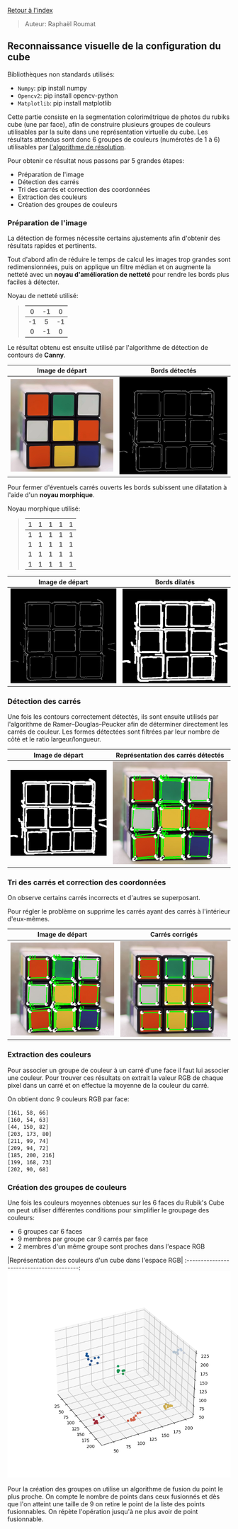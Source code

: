 [Retour à l'index](../../readme.md)
>Auteur: Raphaël Roumat

## Reconnaissance visuelle de la configuration du cube

Bibliothèques non standards utilisés:

- `Numpy`: pip install numpy
- `Opencv2`: pip install opencv-python
- `Matplotlib`: pip install matplotlib

Cette partie consiste en la segmentation colorimétrique de photos du rubiks cube (une par face), afin de construire plusieurs groupes de couleurs utilisables par la suite dans une représentation virtuelle du cube.
Les résultats attendus sont donc 6 groupes de couleurs (numérotés de 1 à 6) utilisables par [l'algorithme de résolution](../algorithm_solve/algorithm_solve.md).

Pour obtenir ce résultat nous passons par 5 grandes étapes:

- Préparation de l'image
- Détection des carrés
- Tri des carrés et correction des coordonnées
- Extraction des couleurs
- Création des groupes de couleurs

### Préparation de l'image

La détection de formes nécessite certains ajustements afin d'obtenir des résultats rapides et pertinents.

Tout d'abord afin de réduire le temps de calcul les images trop grandes sont redimensionnées, puis on applique un filtre médian et on augmente la netteté avec un **noyau d'amélioration de netteté** pour rendre les bords plus faciles à détecter.

Noyau de netteté utilisé:

> |   0    |   -1   |   0    |
> | :----: | :----: | :----: |
> | **-1** | **5**  | **-1** |
> | **0**  | **-1** | **0**  |

Le résultat obtenu est ensuite utilisé par l'algorithme de détection de contours de **Canny**.

|           Image de départ           |          Bords détectés          |
| :---------------------------------: | :------------------------------: |
| ![Image de départ](img/sharpen.PNG) | ![Bords détectés](img/edges.PNG) |

Pour fermer d'éventuels carrés ouverts les bords subissent une dilatation à l'aide d'un **noyau morphique**.

Noyau morphique utilisé:

> |   1   |   1   |   1   |   1   |   1   |
> | :---: | :---: | :---: | :---: | :---: |
> | **1** | **1** | **1** | **1** | **1** |
> | **1** | **1** | **1** | **1** | **1** |
> | **1** | **1** | **1** | **1** | **1** |
> | **1** | **1** | **1** | **1** | **1** |

|          Image de départ          |              Bords dilatés               |
| :-------------------------------: | :--------------------------------------: |
| ![Image de départ](img/edges.PNG) | ![Bords détectés](img/dilated_edges.PNG) |

### Détection des carrés

Une fois les contours correctement détectés, ils sont ensuite utilisés par l'algorithme de Ramer–Douglas–Peucker afin de déterminer directement les carrés de couleur.
Les formes détectées sont filtrées par leur nombre de côté et le ratio largeur/longueur.

|              Image de départ              | Représentation des carrés détectés  |
| :---------------------------------------: | :---------------------------------: |
| ![Image de départ](img/dilated_edges.PNG) | ![Bords détectés](img/detected.PNG) |

### Tri des carrés et correction des coordonnées

On observe certains carrés incorrects et d'autres se superposant.

Pour régler le problème on supprime les carrés ayant des carrés à l'intérieur d'eux-mêmes.

|           Image de départ            |           Carrés corrigés            |
| :----------------------------------: | :----------------------------------: |
| ![Image de départ](img/detected.PNG) | ![Bords détectés](img/corrected.PNG) |

### Extraction des couleurs

Pour associer un groupe de couleur à un carré d'une face il faut lui associer une couleur. Pour trouver ces résultats on extrait la valeur RGB de chaque pixel dans un carré et on effectue la moyenne de la couleur du carré.

On obtient donc 9 couleurs RGB par face:

```
[161, 58, 66]
[160, 54, 63]
[44, 150, 82]
[203, 173, 80]
[211, 99, 74]
[209, 94, 72]
[185, 200, 216]
[199, 168, 73]
[202, 90, 68]
```

### Création des groupes de couleurs

Une fois les couleurs moyennes obtenues sur les 6 faces du Rubik's Cube on peut utiliser différentes conditions pour simplifier le groupage des couleurs:

- 6 groupes car 6 faces
- 9 membres par groupe car 9 carrés par face
- 2 membres d'un même groupe sont proches dans l'espace RGB

|Représentation des couleurs d'un cube dans l'espace RGB|
:----------------------------------------:
![Image de départ](img/3d_representation.png)

Pour la création des groupes on utilise un algorithme de fusion du point le plus proche. On compte le nombre de points dans ceux fusionnés et dès que l'on atteint une taille de 9 on retire le point de la liste des points fusionnables. On répète l'opération jusqu'à ne plus avoir de point fusionnable.
